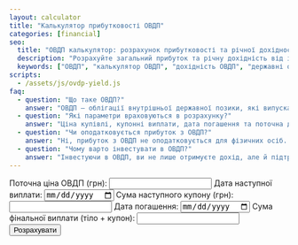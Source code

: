 ```yaml
---
layout: calculator
title: "Калькулятор прибутковості ОВДП"
categories: [financial]
seo:
  title: "ОВДП калькулятор: розрахунок прибутковості та річної дохідності | kalkulator.com.ua"
  description: "Розрахуйте загальний прибуток та річну дохідність від інвестицій в ОВДП. Враховується ціна купівлі, купони, дата погашення."
  keywords: ["ОВДП", "калькулятор ОВДП", "дохідність ОВДП", "державні облігації", "прибуток ОВДП", "інвестиції", "фінанси", "облігації"]
scripts:
  - /assets/js/ovdp-yield.js
faq:
  - question: "Що таке ОВДП?"
    answer: "ОВДП — облігації внутрішньої державної позики, які випускає уряд України для залучення коштів."
  - question: "Які параметри враховуються в розрахунку?"
    answer: "Ціна купівлі, купонні виплати, дата погашення та поточна дата."
  - question: "Чи оподатковується прибуток з ОВДП?"
    answer: "Ні, прибуток з ОВДП не оподатковується для фізичних осіб. Це вигідна інвестиція з гарантованим доходом від держави."
  - question: "Чому варто інвестувати в ОВДП?"
    answer: "Інвестуючи в ОВДП, ви не лише отримуєте дохід, але й підтримуєте економіку та Збройні Сили України."
---
```


<form id="ovdp-form" autocomplete="off">
  <label>Поточна ціна ОВДП (грн):
    <input type="number" id="price" min="0" step="0.01" required>
  </label>
  <label>Дата наступної виплати:
    <input type="date" id="nextDate" required>
  </label>
  <label>Сума наступного купону (грн):
    <input type="number" id="nextCoupon" min="0" step="0.01" required>
  </label>
  <label>Дата погашення:
    <input type="date" id="finalDate" required>
  </label>
  <label>Сума фінальної виплати (тіло + купон):
    <input type="number" id="finalAmount" min="0" step="0.01" required>
  </label>
  <button type="submit">Розрахувати</button>
</form>

<div id="ovdp-result" class="result"></div>
